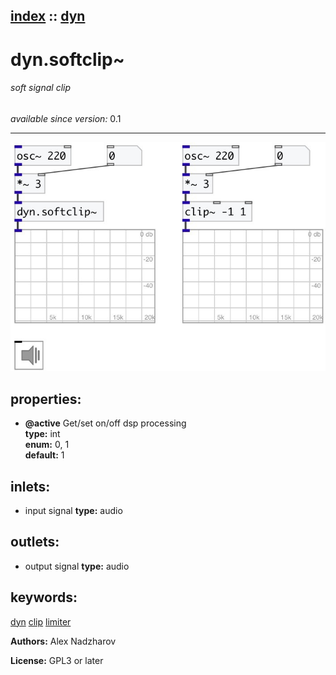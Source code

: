 [index](index.html) :: [dyn](category_dyn.html)
---

# dyn.softclip~

###### soft signal clip

*available since version:* 0.1

---




[![example](../examples/img/dyn.softclip~.jpg)](../examples/pd/dyn.softclip~.pd)







## properties:

* **@active** 
Get/set on/off dsp processing<br>
__type:__ int<br>
__enum:__ 0, 1<br>
__default:__ 1<br>



## inlets:

* input signal 
__type:__ audio<br>



## outlets:

* output signal
__type:__ audio<br>



## keywords:

[dyn](keywords/dyn.html)
[clip](keywords/clip.html)
[limiter](keywords/limiter.html)






**Authors:** Alex Nadzharov




**License:** GPL3 or later





